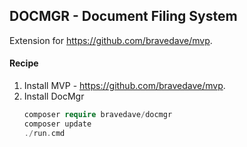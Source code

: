 ## DOCMGR - Document Filing System

Extension for https://github.com/bravedave/mvp.

#### Recipe

1. Install MVP - https://github.com/bravedave/mvp.
2. Install DocMgr
   ```php
   composer require bravedave/docmgr
   composer update
   ./run.cmd
   ```
